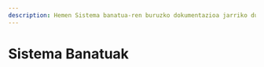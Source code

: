 ```yaml
---
description: Hemen Sistema banatua-ren buruzko dokumentazioa jarriko dugu.
---
```


# Sistema Banatuak


